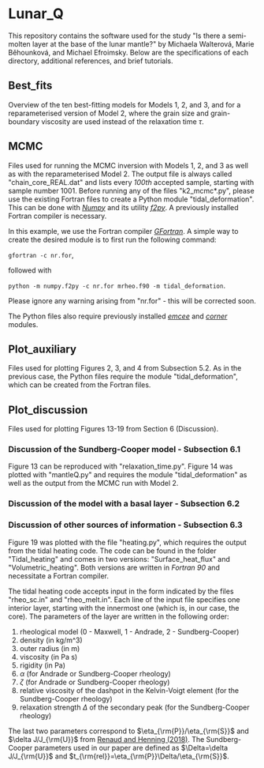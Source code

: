 # Lunar_Q

This repository contains the software used for the study "Is there a semi-molten layer at the base of the lunar mantle?" by Michaela Walterová, Marie Běhounková, and Michael Efroimsky. Below are the specifications of each directory, additional references, and brief tutorials.

## Best_fits

Overview of the ten best-fitting models for Models 1, 2, and 3, and for a reparameterised version of Model 2, where the grain size and grain-boundary viscosity are used instead of the relaxation time $\tau$.

## MCMC

Files used for running the MCMC inversion with Models 1, 2, and 3 as well as with the reparameterised Model 2. The output file is always called "chain_core_REAL.dat" and lists every *100th* accepted sample, starting with sample number 1001. Before running any of the files "k2_mcmc*.py", please use the existing Fortran files to create a Python module "tidal_deformation". This can be done with [*Numpy*](https://numpy.org/) and its utility [*f2py*](https://numpy.org/doc/stable/f2py/). A previously installed Fortran compiler is necessary.

In this example, we use the Fortran compiler [*GFortran*](https://gcc.gnu.org/wiki/GFortran). A simple way to create the desired module is to first run the following command:

`gfortran -c nr.for`,

followed with

`python -m numpy.f2py -c nr.for mrheo.f90 -m tidal_deformation`.

Please ignore any warning arising from "nr.for" - this will be corrected soon.

The Python files also require previously installed [*emcee*](https://emcee.readthedocs.io/en/stable/) and [*corner*](https://corner.readthedocs.io/en/latest/) modules.

## Plot_auxiliary

Files used for plotting Figures 2, 3, and 4 from Subsection 5.2. As in the previous case, the Python files require the module "tidal_deformation", which can be created from the Fortran files.

## Plot_discussion

Files used for plotting Figures 13-19 from Section 6 (Discussion).

### Discussion of the Sundberg-Cooper model - Subsection 6.1

Figure 13 can be reproduced with "relaxation_time.py". Figure 14 was plotted with "mantleQ.py" and requires the module "tidal_deformation" as well as the output from the MCMC run with Model 2.

### Discussion of the model with a basal layer - Subsection 6.2

### Discussion of other sources of information - Subsection 6.3

Figure 19 was plotted with the file "heating.py", which requires the output from the tidal heating code. The code can be found in the folder "Tidal_heating" and comes in two versions: "Surface_heat_flux" and "Volumetric_heating". Both versions are written in *Fortran 90* and necessitate a Fortran compiler.

The tidal heating code accepts input in the form indicated by the files "rheo_sc.in" and "rheo_melt.in". Each line of the input file specifies one interior layer, starting with the innermost one (which is, in our case, the core). The parameters of the layer are written in the following order:

1. rheological model (0 - Maxwell, 1 - Andrade, 2 - Sundberg-Cooper)
2. density (in kg/m^3)
3. outer radius (in m)
4. viscosity (in Pa s)
5. rigidity (in Pa)
6. $\alpha$ (for Andrade or Sundberg-Cooper rheology)
7. $\zeta$ (for Andrade or Sundberg-Cooper rheology)
8. relative viscosity of the dashpot in the Kelvin-Voigt element (for the Sundberg-Cooper rheology)
9. relaxation strength $\Delta$ of the secondary peak (for the Sundberg-Cooper rheology)

The last two parameters correspond to $\eta_{\rm{P}}/\eta_{\rm{S}}$ and $\delta J/J_{\rm{U}}$ from [Renaud and Henning (2018)](https://iopscience.iop.org/article/10.3847/1538-4357/aab784). The Sundberg-Cooper parameters used in our paper are defined as $\Delta=\delta J/J_{\rm{U}}$ and $t_{\rm{rel}}=\eta_{\rm{P}}\Delta/\eta_{\rm{S}}$.
